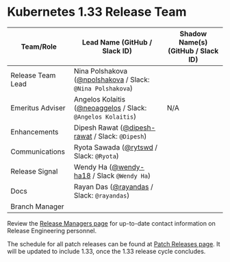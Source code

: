 # Kubernetes 1.33 Release Team

| **Team/Role**     | **Lead Name** (**GitHub / Slack ID**)                                                        | **Shadow Name(s) (GitHub / Slack ID)** |
|-------------------|----------------------------------------------------------------------------------------------|----------------------------------------|
| Release Team Lead | Nina Polshakova ([@npolshakova](https://github.com/npolshakova) / Slack: `@Nina Polshakova`) |                                        |
| Emeritus Adviser  | Angelos Kolaitis ([@neoaggelos](https://github.com/neoaggelos) / Slack: `@Angelos Kolaitis`) | N/A                                    |
| Enhancements      | Dipesh Rawat ([@dipesh-rawat](https://github.com/dipesh-rawat) / Slack: `@Dipesh`)           |                                        |
| Communications    | Ryota Sawada ([@rytswd](https://github.com/rytswd) / Slack: `@Ryota`)                        |                                        |
| Release Signal    | Wendy Ha ([@wendy-ha18](https://github.com/wendy-ha18) / Slack `@Wendy Ha`)                  |                                        |
| Docs              | Rayan Das ([@rayandas](https://github.com/rayandas) / Slack: `@rayandas`)                    |                                        |
| Branch Manager    |                                                                                              |                                        |

Review the [Release Managers page](https://github.com/kubernetes/website/blob/main/content/en/releases/release-managers.md) for up-to-date contact information on Release Engineering personnel.

The schedule for all patch releases can be found at [Patch Releases page](https://github.com/kubernetes/website/blob/main/content/en/releases/patch-releases.md). It will be updated to include 1.33, once the 1.33 release cycle concludes.
